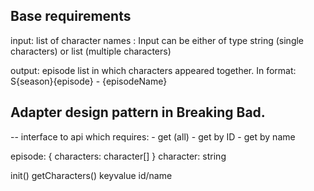 ## Base requirements

input: list of character names :
    Input can be either of type string (single characters) or list (multiple characters)

output: episode list in which characters appeared together. In format:
    S{season}{episode} - {episodeName}

## Adapter design pattern in Breaking Bad.
-- 
interface to api which requires:
    - get (all)
    - get by ID
    - get by name

episode: {
    characters: character[]
}
character: string

init() 
getCharacters() keyvalue id/name

